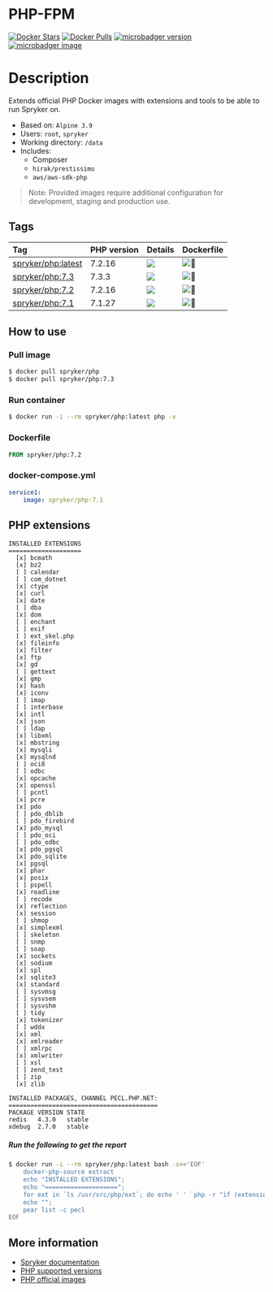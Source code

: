 # PHP-FPM

[![Docker Stars](https://img.shields.io/docker/stars/spryker/php.svg)](https://store.docker.com/community/images/spryker/php)
[![Docker Pulls](https://img.shields.io/docker/pulls/spryker/php.svg)](https://store.docker.com/community/images/spryker/php)
[![microbadger version](https://images.microbadger.com/badges/version/spryker/php.svg)](https://microbadger.com/images/spryker/php "Get your own version badge on microbadger.com")
[![microbadger image](https://images.microbadger.com/badges/image/spryker/php.svg)](https://microbadger.com/images/spryker/php "Get your own image badge on microbadger.com")

# Description

Extends official PHP Docker images with extensions and tools to be able to run Spryker on.

* Based on: `Alpine 3.9`
* Users: `root`, `spryker`
* Working directory: `/data`
* Includes:
  * Composer
  * `hirak/prestissimo`
  * `aws/aws-sdk-php`

> Note: Provided images require additional configuration for development, staging and production use.

## Tags

| Tag     | PHP version     | Details     | Dockerfile     |
| :------------- | :------------- | :------------- | :------------- |
| [spryker/php:latest](https://hub.docker.com/r/spryker/php/tags) | 7.2.16 | [![](https://images.microbadger.com/badges/image/spryker/php:latest.svg)](https://microbadger.com/images/spryker/php "Get your own image badge on microbadger.com") | ![:link:](https://github.com/spryker/docker-php/blob/master/7.2/Dockerfile) |
| [spryker/php:7.3](https://hub.docker.com/r/spryker/php/tags)  | 7.3.3 | [![](https://images.microbadger.com/badges/image/spryker/php:7.3.svg)](https://microbadger.com/images/spryker/php "Get your own image badge on microbadger.com") | ![:link:](https://github.com/spryker/docker-php/blob/master/7.3/Dockerfile) |
| [spryker/php:7.2](https://hub.docker.com/r/spryker/php/tags)  | 7.2.16 | [![](https://images.microbadger.com/badges/image/spryker/php:7.2.svg)](https://microbadger.com/images/spryker/php "Get your own image badge on microbadger.com") | ![:link:](https://github.com/spryker/docker-php/blob/master/7.2/Dockerfile) |
| [spryker/php:7.1](https://hub.docker.com/r/spryker/php/tags)  | 7.1.27 | [![](https://images.microbadger.com/badges/image/spryker/php:7.1.svg)](https://microbadger.com/images/spryker/php "Get your own image badge on microbadger.com") | ![:link:](https://github.com/spryker/docker-php/blob/master/7.1/Dockerfile) |


## How to use

### Pull image
```bash
$ docker pull spryker/php
$ docker pull spryker/php:7.3
```

### Run container
```bash
$ docker run -i --rm spryker/php:latest php -v
```

### Dockerfile
```dockerfile
FROM spryker/php:7.2
```

### docker-compose.yml
```yaml
service1:
    image: spryker/php:7.1
```

## PHP extensions

```
INSTALLED EXTENSIONS
====================
  [x] bcmath
  [x] bz2
  [ ] calendar
  [ ] com_dotnet
  [x] ctype
  [x] curl
  [x] date
  [ ] dba
  [x] dom
  [ ] enchant
  [ ] exif
  [ ] ext_skel.php
  [x] fileinfo
  [x] filter
  [x] ftp
  [x] gd
  [ ] gettext
  [x] gmp
  [x] hash
  [x] iconv
  [ ] imap
  [ ] interbase
  [x] intl
  [x] json
  [ ] ldap
  [x] libxml
  [x] mbstring
  [x] mysqli
  [x] mysqlnd
  [ ] oci8
  [ ] odbc
  [x] opcache
  [x] openssl
  [ ] pcntl
  [x] pcre
  [x] pdo
  [ ] pdo_dblib
  [ ] pdo_firebird
  [x] pdo_mysql
  [ ] pdo_oci
  [ ] pdo_odbc
  [x] pdo_pgsql
  [x] pdo_sqlite
  [x] pgsql
  [x] phar
  [x] posix
  [ ] pspell
  [x] readline
  [ ] recode
  [x] reflection
  [x] session
  [ ] shmop
  [x] simplexml
  [ ] skeleton
  [ ] snmp
  [ ] soap
  [x] sockets
  [x] sodium
  [x] spl
  [x] sqlite3
  [x] standard
  [ ] sysvmsg
  [ ] sysvsem
  [ ] sysvshm
  [ ] tidy
  [x] tokenizer
  [ ] wddx
  [x] xml
  [x] xmlreader
  [ ] xmlrpc
  [x] xmlwriter
  [ ] xsl
  [ ] zend_test
  [ ] zip
  [x] zlib

INSTALLED PACKAGES, CHANNEL PECL.PHP.NET:
=========================================
PACKAGE VERSION STATE
redis   4.3.0   stable
xdebug  2.7.0   stable
```
##### Run the following to get the report
```bash
$ docker run -i --rm spryker/php:latest bash -s<<'EOF'
    docker-php-source extract
    echo "INSTALLED EXTENSIONS";
    echo "====================";
    for ext in `ls /usr/src/php/ext`; do echo ' ' `php -r "if (extension_loaded('$ext' !== 'opcache' ? '$ext' : 'Zend OPcache')) { echo '[x] $ext'; } else { echo '[ ] $ext'; }"`; done
    echo "";
    pear list -c pecl
EOF
```

## More information
* [Spryker documentation](https://documentation.spryker.com)
* [PHP supported versions](http://php.net/supported-versions.php)
* [PHP official images](https://github.com/docker-library/php)
